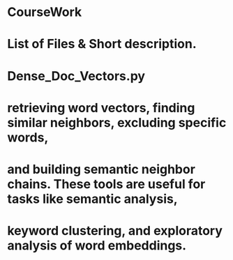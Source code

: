 # CourseWork
#
# List of Files & Short description. 
#
#
# Dense_Doc_Vectors.py 
# retrieving word vectors, finding similar neighbors, excluding specific words,
# and building semantic neighbor chains. These tools are useful for tasks like semantic analysis,
# keyword clustering, and exploratory analysis of word embeddings.
